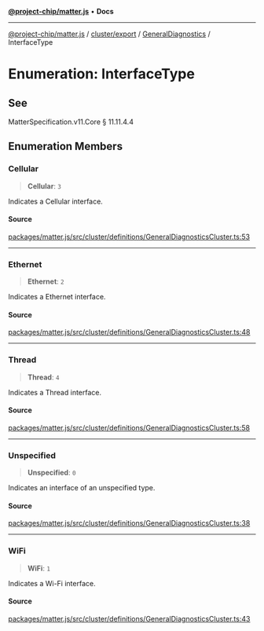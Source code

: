 [**@project-chip/matter.js**](../../../../../README.md) • **Docs**

***

[@project-chip/matter.js](../../../../../modules.md) / [cluster/export](../../../README.md) / [GeneralDiagnostics](../README.md) / InterfaceType

# Enumeration: InterfaceType

## See

MatterSpecification.v11.Core § 11.11.4.4

## Enumeration Members

### Cellular

> **Cellular**: `3`

Indicates a Cellular interface.

#### Source

[packages/matter.js/src/cluster/definitions/GeneralDiagnosticsCluster.ts:53](https://github.com/project-chip/matter.js/blob/7a8cbb56b87d4ccf34bec5a9a95ab40a1711324f/packages/matter.js/src/cluster/definitions/GeneralDiagnosticsCluster.ts#L53)

***

### Ethernet

> **Ethernet**: `2`

Indicates a Ethernet interface.

#### Source

[packages/matter.js/src/cluster/definitions/GeneralDiagnosticsCluster.ts:48](https://github.com/project-chip/matter.js/blob/7a8cbb56b87d4ccf34bec5a9a95ab40a1711324f/packages/matter.js/src/cluster/definitions/GeneralDiagnosticsCluster.ts#L48)

***

### Thread

> **Thread**: `4`

Indicates a Thread interface.

#### Source

[packages/matter.js/src/cluster/definitions/GeneralDiagnosticsCluster.ts:58](https://github.com/project-chip/matter.js/blob/7a8cbb56b87d4ccf34bec5a9a95ab40a1711324f/packages/matter.js/src/cluster/definitions/GeneralDiagnosticsCluster.ts#L58)

***

### Unspecified

> **Unspecified**: `0`

Indicates an interface of an unspecified type.

#### Source

[packages/matter.js/src/cluster/definitions/GeneralDiagnosticsCluster.ts:38](https://github.com/project-chip/matter.js/blob/7a8cbb56b87d4ccf34bec5a9a95ab40a1711324f/packages/matter.js/src/cluster/definitions/GeneralDiagnosticsCluster.ts#L38)

***

### WiFi

> **WiFi**: `1`

Indicates a Wi-Fi interface.

#### Source

[packages/matter.js/src/cluster/definitions/GeneralDiagnosticsCluster.ts:43](https://github.com/project-chip/matter.js/blob/7a8cbb56b87d4ccf34bec5a9a95ab40a1711324f/packages/matter.js/src/cluster/definitions/GeneralDiagnosticsCluster.ts#L43)
